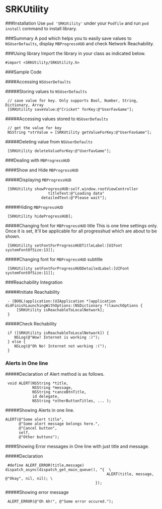 # SRKUtility

###Installation
Use `pod 'SRKUtility'` under your `Podfile` and run `pod install` command to install library.

###Summary
A pod which helps you to easily save values to `NSUserDefaults`, display `MBProgressHUD` and check Network Reachability.

###Using library
Import the library in your class as indicated below.

    #import <SRKUtility/SRKUtility.h>

###Sample Code

####Accessing `NSUserDefaults`

#####Storing values to `NSUserDefaults`

     // save value for key. Only supports Bool, Number, String, Dictionary, Array
     [SRKUtility saveValue:@"Cricket" forKey:@"UserFavGame"];
    
#####Accessing values stored to `NSUserDefaults`

     // get the value for key
     NSString *strValue = [SRKUtility getValueForKey:@"UserFavGame"];

#####Deleting value from `NSUserDefaults`

     [SRKUtility deleteValueForKey:@"UserFavGame"];

###Dealing with `MBProgressHUD`

####Show and Hide `MBProgressHUD`

#####Displaying `MBProgressHUD`

     [SRKUtility showProgressHUD:self.window.rootViewController 
                       titleText:@"Loading data" 
                    detailedText:@"Please wait"];

#####Hiding `MBProgressHUD`

     [SRKUtility hideProgressHUD];

#####Changing font for `MBProgressHUD` title
This is one time settings only. Once it is set, It'll be applicable for all progresshud which are about to be shown.

     [SRKUtility setFontForProgressHUDTitleLabel:[UIFont systemFontOfSize:13]];

#####Changing font for `MBProgressHUD` subtitle

     [SRKUtility setFontForProgressHUDDetailedLabel:[UIFont systemFontOfSize:11]];

###Reachability Integration

#####Initiate Reachability

     - (BOOL)application:(UIApplication *)application didFinishLaunchingWithOptions:(NSDictionary *)launchOptions {
         [SRKUtility isReachableToLocalNetwork];
     }

#####Check Rechability

     if ([SRKUtility isReachableToLocalNetwork]) {
        NSLog(@"Wow! Internet is working :)");
     } else {
        NSLog(@"Oh No! Internet not working :(");
     }

### Alerts in One line

#####Declaration of Alert method is as follows.

     void ALERT(NSString *title, 
                NSString *message,
                NSString *canceBtnTitle,
                id delegate,
                NSString *otherButtonTitles, ... );

#####Showing Alerts in one line.

    ALERT(@"Some alert title",
          @"Some alert message belongs here.", 
          @"Cancel button",
          self,
          @"Other buttons");

####Showing Error messages in One line with just title and message.

#####Declaration

     #define ALERT_ERROR(title,message)    dispatch_async(dispatch_get_main_queue(), ^{  \
                                                 ALERT(title, message, @"Okay", nil, nil); \
                                            });

#####Showing error message

     ALERT_ERROR(@"Oh Ah!", @"Some error occured.");
